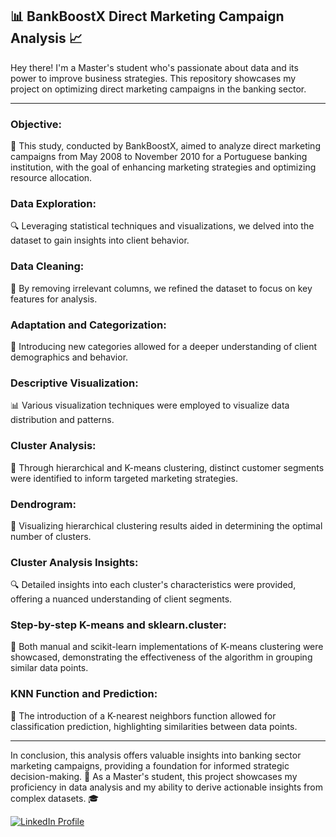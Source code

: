 ## 📊 BankBoostX Direct Marketing Campaign Analysis 📈

Hey there!  I'm a Master's student who's passionate about data and its power to improve business strategies. This repository showcases my project on optimizing direct marketing campaigns in the banking sector.

--------------------------------------------------------------------------------------------------------------------------------------------------------------------

### **Objective:**


🎯 This study, conducted by BankBoostX, aimed to analyze direct marketing campaigns from May 2008 to November 2010 for a Portuguese banking institution, with the goal of enhancing marketing strategies and optimizing resource allocation.

### **Data Exploration:**


🔍 Leveraging statistical techniques and visualizations, we delved into the dataset to gain insights into client behavior.

### **Data Cleaning:**


🧹 By removing irrelevant columns, we refined the dataset to focus on key features for analysis.

### **Adaptation and Categorization:**


📝 Introducing new categories allowed for a deeper understanding of client demographics and behavior.

### **Descriptive Visualization:**


📊 Various visualization techniques were employed to visualize data distribution and patterns.

### **Cluster Analysis:**


🌟 Through hierarchical and K-means clustering, distinct customer segments were identified to inform targeted marketing strategies.

### **Dendrogram:**


🌳 Visualizing hierarchical clustering results aided in determining the optimal number of clusters.

### **Cluster Analysis Insights:**


🔍 Detailed insights into each cluster's characteristics were provided, offering a nuanced understanding of client segments.

### **Step-by-step K-means and sklearn.cluster:**


🧩 Both manual and scikit-learn implementations of K-means clustering were showcased, demonstrating the effectiveness of the algorithm in grouping similar data points.

### **KNN Function and Prediction:**


🤖 The introduction of a K-nearest neighbors function allowed for classification prediction, highlighting similarities between data points.

-------------------------------------------------------------------------------------------------------------------------------------------------------

In conclusion, this analysis offers valuable insights into banking sector marketing campaigns, providing a foundation for informed strategic decision-making.
🚀 As a Master's student, this project showcases my proficiency in data analysis and my ability to derive actionable insights from complex datasets. 🎓



<a href="https://www.linkedin.com/in/mansi-more-0943/"> ![LinkedIn Profile](https://img.shields.io/badge/LinkedIn-0077B5?style=for-the-badge&logo=linkedin&logoColor=white) </a>
